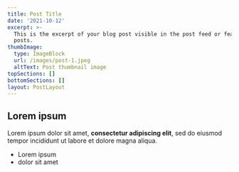 ```yaml
---
title: Post Title
date: '2021-10-12'
excerpt: >-
  This is the excerpt of your blog post visible in the post feed or featured
  posts.
thumbImage:
  type: ImageBlock
  url: /images/post-1.jpeg
  altText: Post thumbnail image
topSections: []
bottomSections: []
layout: PostLayout
---
```

## Lorem ipsum

Lorem ipsum dolor sit amet, **consectetur adipiscing elit**, sed do eiusmod tempor incididunt ut labore et dolore magna aliqua.

- Lorem ipsum
- dolor sit amet